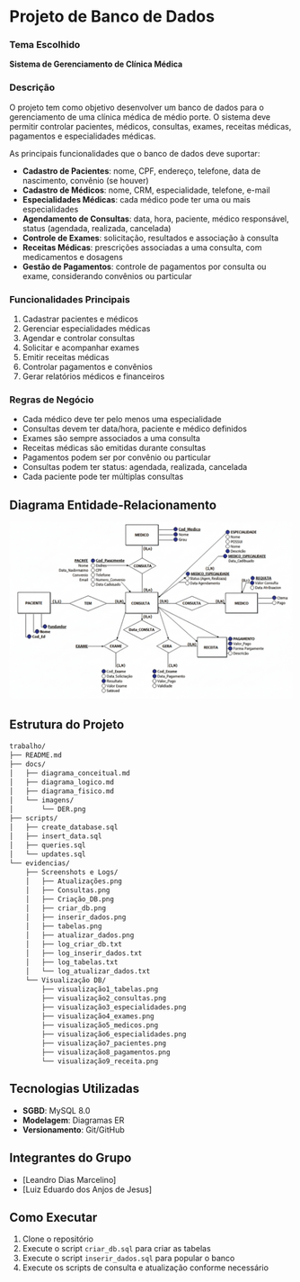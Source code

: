 # Projeto de Banco de Dados

### Tema Escolhido
**Sistema de Gerenciamento de Clínica Médica**

### Descrição
O projeto tem como objetivo desenvolver um banco de dados para o gerenciamento de uma clínica médica de médio porte. O sistema deve permitir controlar pacientes, médicos, consultas, exames, receitas médicas, pagamentos e especialidades médicas.

As principais funcionalidades que o banco de dados deve suportar:

- **Cadastro de Pacientes**: nome, CPF, endereço, telefone, data de nascimento, convênio (se houver)
- **Cadastro de Médicos**: nome, CRM, especialidade, telefone, e-mail
- **Especialidades Médicas**: cada médico pode ter uma ou mais especialidades
- **Agendamento de Consultas**: data, hora, paciente, médico responsável, status (agendada, realizada, cancelada)
- **Controle de Exames**: solicitação, resultados e associação à consulta
- **Receitas Médicas**: prescrições associadas a uma consulta, com medicamentos e dosagens
- **Gestão de Pagamentos**: controle de pagamentos por consulta ou exame, considerando convênios ou particular

### Funcionalidades Principais
1. Cadastrar pacientes e médicos
2. Gerenciar especialidades médicas
3. Agendar e controlar consultas
4. Solicitar e acompanhar exames
5. Emitir receitas médicas
6. Controlar pagamentos e convênios
7. Gerar relatórios médicos e financeiros

### Regras de Negócio
- Cada médico deve ter pelo menos uma especialidade
- Consultas devem ter data/hora, paciente e médico definidos
- Exames são sempre associados a uma consulta
- Receitas médicas são emitidas durante consultas
- Pagamentos podem ser por convênio ou particular
- Consultas podem ter status: agendada, realizada, cancelada
- Cada paciente pode ter múltiplas consultas

## Diagrama Entidade-Relacionamento

![DER - Sistema de Clínica Médica](docs/imagens/DER.png)

## Estrutura do Projeto

```
trabalho/
├── README.md
├── docs/
│   ├── diagrama_conceitual.md
│   ├── diagrama_logico.md
│   ├── diagrama_fisico.md
│   └── imagens/
│       └── DER.png
├── scripts/
│   ├── create_database.sql
│   ├── insert_data.sql
│   ├── queries.sql
│   └── updates.sql
└── evidencias/
    ├── Screenshots e Logs/
    │   ├── Atualizações.png
    │   ├── Consultas.png
    │   ├── Criação_DB.png
    │   ├── criar_db.png
    │   ├── inserir_dados.png
    │   ├── tabelas.png
    │   ├── atualizar_dados.png
    │   ├── log_criar_db.txt
    │   ├── log_inserir_dados.txt
    │   ├── log_tabelas.txt
    │   └── log_atualizar_dados.txt
    └── Visualização DB/
        ├── visualização1_tabelas.png
        ├── visualização2_consultas.png
        ├── visualização3_especialidades.png
        ├── visualização4_exames.png
        ├── visualização5_medicos.png
        ├── visualização6_especialidades.png
        ├── visualização7_pacientes.png
        ├── visualização8_pagamentos.png
        └── visualização9_receita.png
```

## Tecnologias Utilizadas
- **SGBD**: MySQL 8.0
- **Modelagem**: Diagramas ER
- **Versionamento**: Git/GitHub

## Integrantes do Grupo
- [Leandro Dias Marcelino]
- [Luiz Eduardo dos Anjos de Jesus]

## Como Executar
1. Clone o repositório
2. Execute o script `criar_db.sql` para criar as tabelas
3. Execute o script `inserir_dados.sql` para popular o banco
4. Execute os scripts de consulta e atualização conforme necessário
